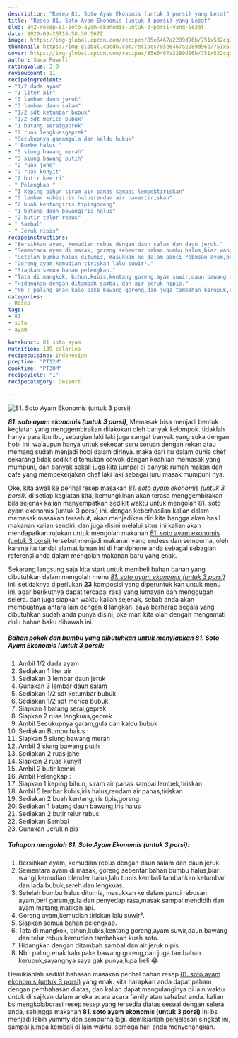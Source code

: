 ```yaml
---
description: "Resep 81. Soto Ayam Ekonomis (untuk 3 porsi) yang Lezat"
title: "Resep 81. Soto Ayam Ekonomis (untuk 3 porsi) yang Lezat"
slug: 842-resep-81-soto-ayam-ekonomis-untuk-3-porsi-yang-lezat
date: 2020-09-26T16:58:30.567Z
image: https://img-global.cpcdn.com/recipes/85e6467a2289d96b/751x532cq70/81-soto-ayam-ekonomis-untuk-3-porsi-foto-resep-utama.jpg
thumbnail: https://img-global.cpcdn.com/recipes/85e6467a2289d96b/751x532cq70/81-soto-ayam-ekonomis-untuk-3-porsi-foto-resep-utama.jpg
cover: https://img-global.cpcdn.com/recipes/85e6467a2289d96b/751x532cq70/81-soto-ayam-ekonomis-untuk-3-porsi-foto-resep-utama.jpg
author: Sara Powell
ratingvalue: 3.8
reviewcount: 11
recipeingredient:
- "1/2 dada ayam"
- "1 liter air"
- "3 lembar daun jeruk"
- "3 lembar daun salam"
- "1/2 sdt ketumbar bubuk"
- "1/2 sdt merica bubuk"
- "1 batang seraigeprek"
- "2 ruas lengkuasgeprek"
- "Secukupnya garamgula dan kaldu bubuk"
- " Bumbu halus "
- "5 siung bawang merah"
- "3 siung bawang putih"
- "2 ruas jahe"
- "2 ruas kunyit"
- "2 butir kemiri"
- " Pelengkap "
- "1 keping bihun siram air panas sampai lembektiriskan"
- "5 lembar kubisiris halusrendam air panastiriskan"
- "2 buah kentangiris tipisgoreng"
- "1 batang daun bawangiris halus"
- "2 butir telur rebus"
- " Sambal"
- " Jeruk nipis"
recipeinstructions:
- "Bersihkan ayam, kemudian rebus dengan daun salam dan daun jeruk."
- "Sementara ayam di masak, goreng sebentar bahan bumbu halus,biar wangi,kemudian blender halus,lalu tumis kembali tambahkan ketumbar dan lada bubuk,sereh dan lengkuas."
- "Setelah bumbu halus ditumis, masukkan ke dalam panci rebusan ayam,beri garam,gula dan penyedap rasa,masak sampai mendidih dan ayam matang,matikan api."
- "Goreng ayam,kemudian tiriskan lalu suwir²."
- "Siapkan semua bahan pelengkap."
- "Tata di mangkok, bihun,kubis,kentang goreng,ayam suwir,daun bawang dan telur rebus kemudian tambahkan kuah soto."
- "Hidangkan dengan ditambah sambal dan air jeruk nipis."
- "Nb : paling enak kalo pake bawang goreng,dan juga tambahan kerupuk,sayangnya saya gak punya,lupa beli 😂"
categories:
- Resep
tags:
- 81
- soto
- ayam

katakunci: 81 soto ayam 
nutrition: 139 calories
recipecuisine: Indonesian
preptime: "PT12M"
cooktime: "PT30M"
recipeyield: "1"
recipecategory: Dessert

---
```



![81. Soto Ayam Ekonomis (untuk 3 porsi)](https://img-global.cpcdn.com/recipes/85e6467a2289d96b/751x532cq70/81-soto-ayam-ekonomis-untuk-3-porsi-foto-resep-utama.jpg)

<b><i>81. soto ayam ekonomis (untuk 3 porsi)</i></b>, Memasak bisa menjadi bentuk kegiatan yang menggembirakan dilakukan oleh banyak kelompok. tidaklah hanya para ibu ibu, sebagian laki laki juga sangat banyak yang suka dengan hobi ini. walaupun hanya untuk sekedar seru seruan dengan rekan atau memang sudah menjadi hobi dalam dirinya. maka dari itu dalam dunia chef sekarang tidak sedikit ditemukan cowok dengan keahlian memasak yang mumpuni, dan banyak sekali juga kita jumpai di banyak rumah makan dan cafe yang mempekerjakan chef laki laki sebagai juru masak mumpuni nya.



Oke, kita awali ke perihal resep masakan <i>81. soto ayam ekonomis (untuk 3 porsi)</i>. di setiap kegiatan kita, kemungkinan akan terasa menggembirakan bila sejenak kalian menyempatkan sedikit waktu untuk mengolah 81. soto ayam ekonomis (untuk 3 porsi) ini. dengan keberhasilan kalian dalam memasak masakan tersebut, akan menjadikan diri kita bangga akan hasil makanan kalian sendiri. dan juga disini melalui situs ini kalian akan mendapatkan rujukan untuk mengolah makanan <u>81. soto ayam ekonomis (untuk 3 porsi)</u> tersebut menjadi makanan yang endess dan sempurna, oleh karena itu tandai alamat laman ini di handphone anda sebagai sebagian referensi anda dalam mengolah makanan baru yang enak.


Sekarang langsung saja kita start untuk membeli bahan bahan yang dibutuhkan dalam mengolah menu <u><i>81. soto ayam ekonomis (untuk 3 porsi)</i></u> ini. setidaknya diperlukan <b>23</b> komposisi yang diperuntuk kan untuk menu ini. agar berikutnya dapat tercapai rasa yang lumayan dan menggugah selera. dan juga siapkan waktu kalian sejenak, sebab anda akan membuatnya antara lain dengan <b>8</b> langkah. saya berharap segala yang dibutuhkan sudah anda punya disini, oke mari kita olah dengan mengamati dulu bahan baku dibawah ini.

<!--inarticleads1-->

##### Bahan pokok dan bumbu yang dibutuhkan untuk menyiapkan 81. Soto Ayam Ekonomis (untuk 3 porsi):

1. Ambil 1/2 dada ayam
1. Sediakan 1 liter air
1. Sediakan 3 lembar daun jeruk
1. Gunakan 3 lembar daun salam
1. Sediakan 1/2 sdt ketumbar bubuk
1. Sediakan 1/2 sdt merica bubuk
1. Siapkan 1 batang serai,geprek
1. Siapkan 2 ruas lengkuas,geprek
1. Ambil Secukupnya garam,gula dan kaldu bubuk
1. Sediakan  Bumbu halus :
1. Siapkan 5 siung bawang merah
1. Ambil 3 siung bawang putih
1. Sediakan 2 ruas jahe
1. Siapkan 2 ruas kunyit
1. Ambil 2 butir kemiri
1. Ambil  Pelengkap :
1. Siapkan 1 keping bihun, siram air panas sampai lembek,tiriskan
1. Ambil 5 lembar kubis,iris halus,rendam air panas,tiriskan
1. Sediakan 2 buah kentang,iris tipis,goreng
1. Sediakan 1 batang daun bawang,iris halus
1. Sediakan 2 butir telur rebus
1. Sediakan  Sambal
1. Gunakan  Jeruk nipis




<!--inarticleads2-->

##### Tahapan mengolah 81. Soto Ayam Ekonomis (untuk 3 porsi):

1. Bersihkan ayam, kemudian rebus dengan daun salam dan daun jeruk.
1. Sementara ayam di masak, goreng sebentar bahan bumbu halus,biar wangi,kemudian blender halus,lalu tumis kembali tambahkan ketumbar dan lada bubuk,sereh dan lengkuas.
1. Setelah bumbu halus ditumis, masukkan ke dalam panci rebusan ayam,beri garam,gula dan penyedap rasa,masak sampai mendidih dan ayam matang,matikan api.
1. Goreng ayam,kemudian tiriskan lalu suwir².
1. Siapkan semua bahan pelengkap.
1. Tata di mangkok, bihun,kubis,kentang goreng,ayam suwir,daun bawang dan telur rebus kemudian tambahkan kuah soto.
1. Hidangkan dengan ditambah sambal dan air jeruk nipis.
1. Nb : paling enak kalo pake bawang goreng,dan juga tambahan kerupuk,sayangnya saya gak punya,lupa beli 😂




Demikianlah sedikit bahasan masakan perihal bahan resep <u>81. soto ayam ekonomis (untuk 3 porsi)</u> yang enak. kita harapkan anda dapat paham dengan pembahasan diatas, dan kalian dapat mengulanginya di lain waktu untuk di sajikan dalam aneka acara acara family atau sahabat anda. kalian bs mengkolaborasi resep resep yang tersedia diatas sesuai dengan selera anda, sehingga makanan <b>81. soto ayam ekonomis (untuk 3 porsi)</b> ini bs menjadi lebih yummy dan sempurna lagi. demikianlah penjelasan singkat ini, sampai jumpa kembali di lain waktu. semoga hari anda menyenangkan.
